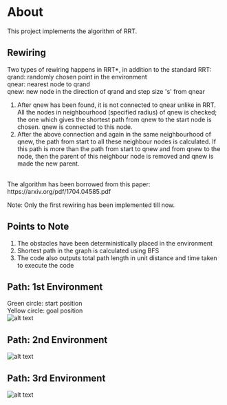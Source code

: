 # About 
This project implements the algorithm of RRT.

## Rewiring
Two types of rewiring happens in RRT*, in addition to the standard RRT: <br />
qrand: randomly chosen point in the environment  <br />
qnear: nearest node to qrand                      <br />
qnew: new node in the direction of qrand and step size 's' from qnear   <br />
1. After qnew has been found, it is not connected to qnear unlike in RRT. All the nodes in neighbourhood (specified radius) of qnew is checked; the one which gives the shortest path from qnew to the start node is chosen. qnew is connected to this node.
2. After the above connection and again in the same neighbourhood of qnew, the path from start to all these neighbour nodes is calculated. If this path is more than the path from start to qnew and from qnew to the node, then the parent of this neighbour node is removed and qnew is made the new parent. <br />
<br />
The algorithm has been borrowed from this paper: https://arxiv.org/pdf/1704.04585.pdf <br />

Note: Only the first rewiring has been implemented till now.

## Points to Note
1. The obstacles have been deterministically placed in the environment
2. Shortest path in the graph is calculated using BFS
3. The code also outputs total path length in unit distance and time taken to execute the code


## Path: 1st Environment
Green circle: start position  <br />
Yellow circle: goal position  <br />
![alt text](https://github.com/adityajain07/Path-Planning-Algorithms/blob/master/RRT_Star/Plots/RRTstar_Conf1.png)




## Path: 2nd Environment
![alt text](https://github.com/adityajain07/Path-Planning-Algorithms/blob/master/RRT_Star/Plots/RRTstar_Conf2.png)




## Path: 3rd Environment
![alt text](https://github.com/adityajain07/Path-Planning-Algorithms/blob/master/RRT_Star/Plots/RRTstar_Conf3.png)
